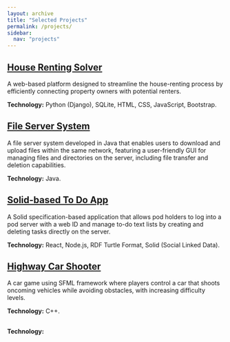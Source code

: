 ```yaml
---
layout: archive
title: "Selected Projects"
permalink: /projects/
sidebar:
  nav: "projects"
---
```


## [House Renting Solver]({https://github.com/gourab98/House-Renting-Solver)

A web-based platform designed to streamline the house-renting process by efficiently connecting property owners with potential renters.

**Technology:** Python (Django), SQLite, HTML, CSS, JavaScript, Bootstrap.

## [File Server System](https://github.com/gourab98/File-Server-System)

A file server system developed in Java that enables users to download and upload files within the same network, featuring a user-friendly GUI for managing files and directories on the server, including file transfer and deletion capabilities.

**Technology:** Java.

## [Solid-based To Do App](https://github.com/gourab98/Solid-to-do-App)

A Solid specification-based application that allows pod holders to log into a pod server with a web ID and manage to-do text lists by creating and deleting tasks directly on the server.

**Technology:** React, Node.js, RDF Turtle Format, Solid (Social Linked Data).

## [Highway Car Shooter](https://github.com/gourab98/Highway-Car-Shooter)

A car game using SFML framework where players control a car that shoots oncoming vehicles while avoiding obstacles, with increasing difficulty levels.

**Technology:** C++.

## []()



**Technology:**